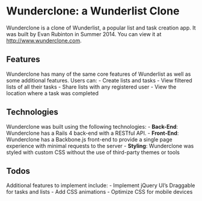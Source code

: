 # Wunderclone: a Wunderlist Clone
Wunderclone is a clone of Wunderlist, a popular list and task creation app. It was built by Evan Rubinton in Summer 2014. You can view it at http://www.wunderclone.com.

## Features
Wunderclone has many of the same core features of Wunderlist as well as some additional features.
Users can:
	- Create lists and tasks
	- View filtered lists of all their tasks
	- Share lists with any registered user
	- View the location where a task was completed
## Technologies
Wunderclone was built using the following technologies:
		- **Back-End**: Wunderclone has a Rails 4 back-end with a RESTful API.
		- **Front-End**: Wunderclone has a Backbone.js front-end to provide a single page experience with minimal requests to the server
		- **Styling**: Wunderclone was styled with custom CSS without the use of third-party themes or tools
## Todos
Additional features to implement include:
		- Implement jQuery UI’s Draggable for tasks and lists
		- Add CSS animations
		- Optimize CSS for mobile devices

